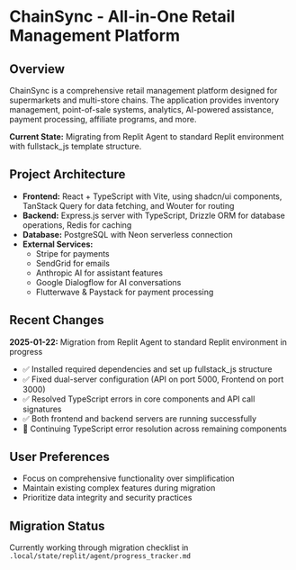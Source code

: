 # ChainSync - All-in-One Retail Management Platform

## Overview
ChainSync is a comprehensive retail management platform designed for supermarkets and multi-store chains. The application provides inventory management, point-of-sale systems, analytics, AI-powered assistance, payment processing, affiliate programs, and more.

**Current State:** Migrating from Replit Agent to standard Replit environment with fullstack_js template structure.

## Project Architecture
- **Frontend:** React + TypeScript with Vite, using shadcn/ui components, TanStack Query for data fetching, and Wouter for routing
- **Backend:** Express.js server with TypeScript, Drizzle ORM for database operations, Redis for caching
- **Database:** PostgreSQL with Neon serverless connection
- **External Services:** 
  - Stripe for payments
  - SendGrid for emails
  - Anthropic AI for assistant features
  - Google Dialogflow for AI conversations
  - Flutterwave & Paystack for payment processing

## Recent Changes
**2025-01-22:** Migration from Replit Agent to standard Replit environment in progress
- ✅ Installed required dependencies and set up fullstack_js structure
- ✅ Fixed dual-server configuration (API on port 5000, Frontend on port 3000)
- ✅ Resolved TypeScript errors in core components and API call signatures
- ✅ Both frontend and backend servers are running successfully
- 🔄 Continuing TypeScript error resolution across remaining components

## User Preferences
- Focus on comprehensive functionality over simplification
- Maintain existing complex features during migration
- Prioritize data integrity and security practices

## Migration Status
Currently working through migration checklist in `.local/state/replit/agent/progress_tracker.md`